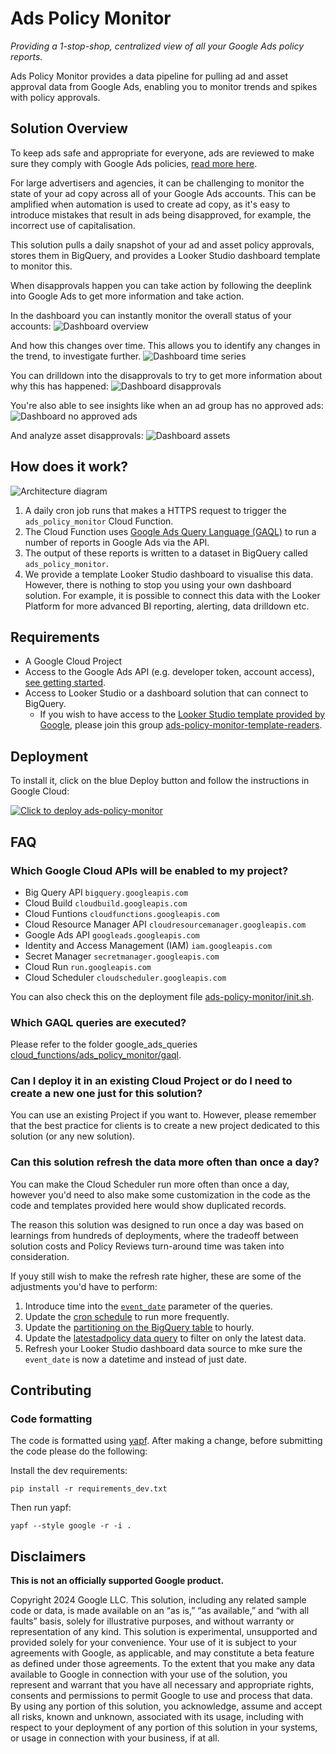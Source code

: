 # Ads Policy Monitor

_Providing a 1-stop-shop, centralized view of all your Google Ads policy
reports._

Ads Policy Monitor provides a data pipeline for pulling ad and asset approval
data from Google Ads, enabling you to monitor trends and spikes with policy
approvals.

## Solution Overview

To keep ads safe and appropriate for everyone, ads are reviewed to make sure
they comply with Google Ads policies,
[read more here](https://support.google.com/google-ads/answer/1722120?sjid=13030684844768437853-EU).

For large advertisers and agencies, it can be challenging to monitor the state
of your ad copy across all of your Google Ads accounts. This can be amplified
when automation is used to create ad copy, as it's easy to introduce mistakes
that result in ads being disapproved, for example, the incorrect use of
capitalisation.

This solution pulls a daily snapshot of your ad and asset policy approvals,
stores them in BigQuery, and provides a Looker Studio dashboard template to
monitor this.

When disapprovals happen you can take action by following the deeplink into
Google Ads to get more information and take action.

In the dashboard you can instantly monitor the overall status of your accounts:
![Dashboard overview](../docs/images/looker-studio-overview.png)

And how this changes over time. This allows you to identify any changes in the
trend, to investigate further.
![Dashboard time series](../docs/images/looker-studio-time-series.png)

You can drilldown into the disapprovals to try to get more information about why
this has happened:
![Dashboard disapprovals](../docs/images/looker-studio-disapprovals.png)

You're also able to see insights like when an ad group has no approved ads:
![Dashboard no approved ads](../docs/images/looker-studio-no-approved-ads.png)

And analyze asset disapprovals:
![Dashboard assets](../docs/images/looker-studio-assets.png)

## How does it work?

![Architecture diagram](../docs/images/architecture-diagram.png)

1.  A daily cron job runs that makes a HTTPS request to trigger the
    `ads_policy_monitor` Cloud Function.
2.  The Cloud Function uses
    [Google Ads Query Language (GAQL)](https://developers.google.com/google-ads/api/docs/query/overview)
    to run a number of reports in Google Ads via the API.
3.  The output of these reports is written to a dataset in BigQuery called
    `ads_policy_monitor`.
4.  We provide a template Looker Studio dashboard to visualise this data.
    However, there is nothing to stop you using your own dashboard solution. For
    example, it is possible to connect this data with the Looker Platform for
    more advanced BI reporting, alerting, data drilldown etc.

## Requirements

-   A Google Cloud Project
-   Access to the Google Ads API (e.g. developer token, account access),
    [see getting started](https://developers.google.com/google-ads/api/docs/get-started/introduction).
-   Access to Looker Studio or a dashboard solution that can connect to
    BigQuery.
    -   If you wish to have access to the
        [Looker Studio template provided by Google](https://lookerstudio.google.com/c/u/0/reporting/13995d1f-741c-40f0-934c-9517e2ffc361/),
        please join this group
        [ads-policy-monitor-template-readers](https://groups.google.com/g/ads-policy-monitor-template-readers).

## Deployment

To install it, click on the blue Deploy button and follow the instructions in Google Cloud:

[![Click to deploy ads-policy-monitor](https://encrypted-tbn0.gstatic.com/images?q=tbn:ANd9GcSCDIyJjIDWlJHd_x6RAaKczT5_9yc_IC3voZoSUgPwZ9Qn2gQRI3-e_Ra9UR2zEgMVMBM&usqp=CAU)](https://console.cloud.google.com/?cloudshell=true&cloudshell_git_repo=https://github.com/google-marketing-solutions/ads-policy-monitor&cloudshell_tutorial=walkthrough.md)

## FAQ

### Which Google Cloud APIs will be enabled to my project?

- Big Query API `bigquery.googleapis.com`
- Cloud Build `cloudbuild.googleapis.com`
- Cloud Funtions `cloudfunctions.googleapis.com`
- Cloud Resource Manager API `cloudresourcemanager.googleapis.com`
- Google Ads API `googleads.googleapis.com`
- Identity and Access Management (IAM) `iam.googleapis.com`
- Secret Manager `secretmanager.googleapis.com`
- Cloud Run `run.googleapis.com`
- Cloud Scheduler `cloudscheduler.googleapis.com`

You can also check this on the deployment file [ads-policy-monitor/init.sh](https://github.com/google-marketing-solutions/ads-policy-monitor/blob/main/init.sh#L78-L87).

### Which GAQL queries are executed?
Please refer to the folder google_ads_queries [cloud_functions/ads_policy_monitor/gaql](https://github.com/google-marketing-solutions/ads-policy-monitor/tree/main/cloud_functions/ads_policy_monitor/gaql).


### Can I deploy it in an existing Cloud Project or do I need to create a new one just for this solution?
You can use an existing Project if you want to. However, please remember that the best practice for clients is to create a new project dedicated to this solution (or any new solution).

### Can this solution refresh the data more often than once a day?
You can make the Cloud Scheduler run more often than once a day, however you'd need to also make some customization in the code as the code and templates provided here would show duplicated records.

The reason this solution was designed to run once a day was based on learnings from hundreds of deployments, where the tradeoff between solution costs and Policy Reviews turn-around time was taken into consideration.

If youy still wish to make the refresh rate higher, these are some of the adjustments you'd have to perform:
1. Introduce time into the [`event_date`](https://github.com/google-marketing-solutions/ads-policy-monitor/blob/main/cloud_functions/ads_policy_monitor/gaql/ad_policy_data.sql#L15) parameter of the queries.
2. Update the [cron schedule](https://github.com/google-marketing-solutions/ads-policy-monitor/blob/main/terraform/main.tf#L264) to run more frequently.
3. Update the [partitioning on the BigQuery table](https://github.com/google-marketing-solutions/ads-policy-monitor/blob/main/terraform/main.tf#L48) to hourly.
4. Update the [latestadpolicy data query](https://github.com/google-marketing-solutions/ads-policy-monitor/blob/main/bigquery/views/latest_ad_policy_data.sql#L37) to filter on only the latest data.
5. Refresh your Looker Studio dashboard data source to mke sure the `event_date` is now a datetime and instead of just date.


## Contributing

### Code formatting

The code is formatted using [yapf](https://github.com/google/yapf). After making
a change, before submitting the code please do the following:

Install the dev requirements:
```
pip install -r requirements_dev.txt
```

Then run yapf:

```
yapf --style google -r -i .
```

## Disclaimers
__This is not an officially supported Google product.__

Copyright 2024 Google LLC. This solution, including any related sample code or
data, is made available on an “as is,” “as available,” and “with all faults”
basis, solely for illustrative purposes, and without warranty or representation
of any kind. This solution is experimental, unsupported and provided solely for
your convenience. Your use of it is subject to your agreements with Google, as
applicable, and may constitute a beta feature as defined under those agreements.
To the extent that you make any data available to Google in connection with your
use of the solution, you represent and warrant that you have all necessary and
appropriate rights, consents and permissions to permit Google to use and process
that data. By using any portion of this solution, you acknowledge, assume and
accept all risks, known and unknown, associated with its usage, including with
respect to your deployment of any portion of this solution in your systems, or
usage in connection with your business, if at all.
